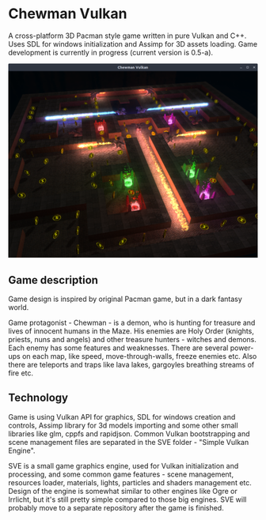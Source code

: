 # Chewman Vulkan
A cross-platform 3D Pacman style game written in pure Vulkan and C++. 
Uses SDL for windows initialization and Assimp for 3D assets loading. 
Game development is currently in progress (current version is 0.5-a).

![Screenshot](https://github.com/RMDarth/Chewman-Vulkan/blob/master/Screenshot_20190826.png?raw=true)

## Game description
Game design is inspired by original Pacman game, but in a dark fantasy world. 

Game protagonist - Chewman - is a demon, who is hunting for treasure and lives
of innocent humans in the Maze. His enemies are Holy Order (knights, priests, 
nuns and angels) and other treasure hunters - witches and demons. Each enemy 
has some features and weaknesses. There are several power-ups on each map, 
like speed, move-through-walls, freeze enemies etc. Also there are teleports 
and traps like lava lakes, gargoyles breathing streams of fire etc.

## Technology
Game is using Vulkan API for graphics, SDL for windows creation and controls, Assimp library for 3d models importing and some other small libraries like glm, cppfs and rapidjson. Common Vulkan bootstrapping and scene management files are separated in the SVE folder - "Simple Vulkan Engine". 

SVE is a small game graphics engine, used for Vulkan initialization and processing, and some common game features - scene management, resources loader, materials, lights, particles and shaders management etc. Design of the engine is somewhat similar to other engines like Ogre or Irrlicht, but it's still pretty simple compared to those big engines. SVE will probably move to a separate repository after the game is finished.
